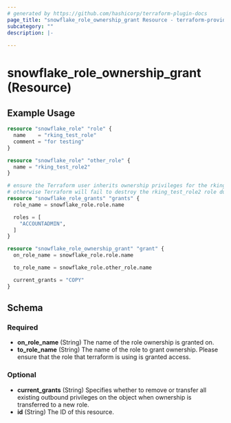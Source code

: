 ```yaml
---
# generated by https://github.com/hashicorp/terraform-plugin-docs
page_title: "snowflake_role_ownership_grant Resource - terraform-provider-snowflake"
subcategory: ""
description: |-
  
---
```


# snowflake_role_ownership_grant (Resource)


## Example Usage

```terraform
resource "snowflake_role" "role" {
  name    = "rking_test_role"
  comment = "for testing"
}

resource "snowflake_role" "other_role" {
  name = "rking_test_role2"
}

# ensure the Terraform user inherits ownership privileges for the rking_test_user role
# otherwise Terraform will fail to destroy the rking_test_role2 role due to insufficient privileges
resource "snowflake_role_grants" "grants" {
  role_name = snowflake_role.role.name

  roles = [
    "ACCOUNTADMIN",
  ]
}

resource "snowflake_role_ownership_grant" "grant" {
  on_role_name = snowflake_role.role.name

  to_role_name = snowflake_role.other_role.name

  current_grants = "COPY"
}
```


<!-- schema generated by tfplugindocs -->
## Schema

### Required

- **on_role_name** (String) The name of the role ownership is granted on.
- **to_role_name** (String) The name of the role to grant ownership. Please ensure that the role that terraform is using is granted access.

### Optional

- **current_grants** (String) Specifies whether to remove or transfer all existing outbound privileges on the object when ownership is transferred to a new role.
- **id** (String) The ID of this resource.


